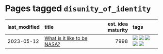# Pages tagged `disunity_of_identity`

|last_modified|title|est. idea maturity|tags
|:---|:---|---:|:---|
|2023-05-12|[What is it like to be NASA?](../what_is_it_like_to_be_nasa.md)|7998|[![](https://img.shields.io/badge/tag-disunity_of_identity-c9145c)](../tags/disunity_of_identity.md) [![](https://img.shields.io/badge/tag-organization_as_entity-7ffa70)](../tags/organization_as_entity.md) [![](https://img.shields.io/badge/tag-philosophy-0e5ec)](../tags/philosophy.md) [![](https://img.shields.io/badge/tag-society_of_mind-418eb4)](../tags/society_of_mind.md) [![](https://img.shields.io/badge/tag-theory_of_mind-869cae)](../tags/theory_of_mind.md)|